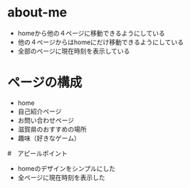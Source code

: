 # about-me
- homeから他の４ページに移動できるようにしている 
- 他の４ページからはhomeにだけ移動できるようにしている
- 全部のページに現在時刻を表示している

# ページの構成

- home
- 自己紹介ページ
- お問い合わせページ
- 滋賀県のおすすめの場所
- 趣味（好きなゲーム）

#　アピールポイント
- homeのデザインをシンプルにした
- 全ページに現在時刻を表示した


